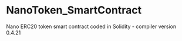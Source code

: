 # NanoToken_SmartContract
Nano ERC20 token smart contract coded in Solidity - compiler version 0.4.21
